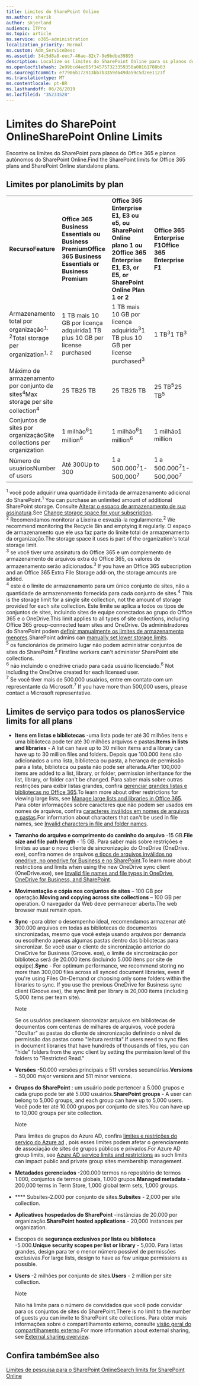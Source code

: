 ```yaml
---
title: Limites do SharePoint Online
ms.author: sharik
author: skjerland
audience: ITPro
ms.topic: article
ms.service: o365-administration
localization_priority: Normal
ms.custom: Adm_ServiceDesc
ms.assetid: 34c5d8a8-eec7-46ae-82c7-9e9bdbe39895
description: Localize os limites do SharePoint Online para os planos do Office 365 Enterprise e os planos autônomos.
ms.openlocfilehash: 2e99bcd4ed05f345757323359350a00161780b03
ms.sourcegitcommit: e77906b172913bb7b3359d649da59c5d2ee1123f
ms.translationtype: MT
ms.contentlocale: pt-BR
ms.lasthandoff: 06/26/2019
ms.locfileid: "35233528"
---
```

# <a name="sharepoint-online-limits"></a><span data-ttu-id="93fe9-103">Limites do SharePoint Online</span><span class="sxs-lookup"><span data-stu-id="93fe9-103">SharePoint Online Limits</span></span> 

<span data-ttu-id="93fe9-104">Encontre os limites do SharePoint para planos do Office 365 e planos autônomos do SharePoint Online.</span><span class="sxs-lookup"><span data-stu-id="93fe9-104">Find the SharePoint limits for Office 365 plans and SharePoint Online standalone plans.</span></span>
  
## <a name="limits-by-plan"></a><span data-ttu-id="93fe9-105">Limites por plano</span><span class="sxs-lookup"><span data-stu-id="93fe9-105">Limits by plan</span></span> 

|||||
|:-----|:-----|:-----|:-----|
|<span data-ttu-id="93fe9-106">**Recurso**</span><span class="sxs-lookup"><span data-stu-id="93fe9-106">**Feature**</span></span> <br/> |<span data-ttu-id="93fe9-107">**Office 365 Business Essentials ou Business Premium**</span><span class="sxs-lookup"><span data-stu-id="93fe9-107">**Office 365 Business Essentials or Business Premium**</span></span> <br/> |<span data-ttu-id="93fe9-108">**Office 365 Enterprise E1, E3 ou e5, ou SharePoint Online plano 1 ou 2**</span><span class="sxs-lookup"><span data-stu-id="93fe9-108">**Office 365 Enterprise E1, E3, or E5, or SharePoint Online Plan 1 or 2**</span></span> <br/> | <span data-ttu-id="93fe9-109">**Office 365 Enterprise F1**</span><span class="sxs-lookup"><span data-stu-id="93fe9-109">**Office 365 Enterprise F1**</span></span> <br/> |
|<span data-ttu-id="93fe9-110">Armazenamento total por organização<sup>1, 2</sup></span><span class="sxs-lookup"><span data-stu-id="93fe9-110">Total storage per organization<sup>1, 2</sup></span></span> <br/> |<span data-ttu-id="93fe9-111">1 TB mais 10 GB por licença adquirida</span><span class="sxs-lookup"><span data-stu-id="93fe9-111">1 TB plus 10 GB per license purchased</span></span>  <br/> |<span data-ttu-id="93fe9-112">1 TB mais 10 GB por licença adquirida<sup>3</sup></span><span class="sxs-lookup"><span data-stu-id="93fe9-112">1 TB plus 10 GB per license purchased<sup>3</sup></span></span> <br/> |<span data-ttu-id="93fe9-113">1 TB<sup>3</sup></span><span class="sxs-lookup"><span data-stu-id="93fe9-113">1 TB<sup>3</sup></span></span> <br/> |
|<span data-ttu-id="93fe9-114">Máximo de armazenamento por conjunto de sites<sup>4</sup></span><span class="sxs-lookup"><span data-stu-id="93fe9-114">Max storage per site collection<sup>4</sup></span></span><br/> |<span data-ttu-id="93fe9-115">25 TB</span><span class="sxs-lookup"><span data-stu-id="93fe9-115">25 TB</span></span> <br/> |<span data-ttu-id="93fe9-116">25 TB</span><span class="sxs-lookup"><span data-stu-id="93fe9-116">25 TB</span></span> <br/> |<span data-ttu-id="93fe9-117">25 TB<sup>5</sup></span><span class="sxs-lookup"><span data-stu-id="93fe9-117">25 TB<sup>5</sup></span></span> <br/> |
|<span data-ttu-id="93fe9-118">Conjuntos de sites por organização</span><span class="sxs-lookup"><span data-stu-id="93fe9-118">Site collections per organization</span></span>  <br/> |<span data-ttu-id="93fe9-119">1 milhão<sup>6</sup></span><span class="sxs-lookup"><span data-stu-id="93fe9-119">1 million<sup>6</sup></span></span> <br/> |<span data-ttu-id="93fe9-120">1 milhão<sup>6</sup></span><span class="sxs-lookup"><span data-stu-id="93fe9-120">1 million<sup>6</sup></span></span> <br/> |<span data-ttu-id="93fe9-121">1 milhão</span><span class="sxs-lookup"><span data-stu-id="93fe9-121">1 million</span></span><br/> |
|<span data-ttu-id="93fe9-122">Número de usuários</span><span class="sxs-lookup"><span data-stu-id="93fe9-122">Number of users</span></span>  <br/> |<span data-ttu-id="93fe9-123">Até 300</span><span class="sxs-lookup"><span data-stu-id="93fe9-123">Up to 300</span></span>  <br/> |<span data-ttu-id="93fe9-124">1 a 500.000<sup>7</sup></span><span class="sxs-lookup"><span data-stu-id="93fe9-124">1- 500,000<sup>7</sup></span></span> <br/> |<span data-ttu-id="93fe9-125">1 a 500.000<sup>7</sup></span><span class="sxs-lookup"><span data-stu-id="93fe9-125">1- 500,000<sup>7</sup></span></span> <br/> |
   
<span data-ttu-id="93fe9-126"><sup>1</sup> você pode adquirir uma quantidade ilimitada de armazenamento adicional do SharePoint.</span><span class="sxs-lookup"><span data-stu-id="93fe9-126"><sup>1</sup> You can purchase an unlimited amount of additional SharePoint storage.</span></span> <span data-ttu-id="93fe9-127">Consulte [Alterar o espaço de armazenamento de sua assinatura](https://docs.microsoft.com/office365/admin/subscriptions-and-billing/add-storage-space).</span><span class="sxs-lookup"><span data-stu-id="93fe9-127">See [Change storage space for your subscription](https://docs.microsoft.com/office365/admin/subscriptions-and-billing/add-storage-space).</span></span> 
<br/><span data-ttu-id="93fe9-128"><sup>2</sup> Recomendamos monitorar a Lixeira e esvaziá-la regularmente.</span><span class="sxs-lookup"><span data-stu-id="93fe9-128"><sup>2</sup> We recommend monitoring the Recycle Bin and emptying it regularly.</span></span> <span data-ttu-id="93fe9-129">O espaço de armazenamento que ele usa faz parte do limite total de armazenamento da organização.</span><span class="sxs-lookup"><span data-stu-id="93fe9-129">The storage space it uses is part of the organization's total storage limit.</span></span> 
<br/> <span data-ttu-id="93fe9-130"><sup>3</sup> se você tiver uma assinatura do Office 365 e um complemento de armazenamento de arquivos extra do Office 365, os valores de armazenamento serão adicionados.</span><span class="sxs-lookup"><span data-stu-id="93fe9-130"><sup>3</sup> If you have an Office 365 subscription and an Office 365 Extra File Storage add-on, the storage amounts are added.</span></span> 
<br/> <span data-ttu-id="93fe9-131"><sup>4</sup> este é o limite de armazenamento para um único conjunto de sites, não a quantidade de armazenamento fornecida para cada conjunto de sites.</span><span class="sxs-lookup"><span data-stu-id="93fe9-131"><sup>4</sup> This is the storage limit for a single site collection, not the amount of storage provided for each site collection.</span></span> <span data-ttu-id="93fe9-132">Este limite se aplica a todos os tipos de conjuntos de sites, incluindo sites de equipe conectados ao grupo do Office 365 e o OneDrive.</span><span class="sxs-lookup"><span data-stu-id="93fe9-132">This limit applies to all types of site collections, including Office 365 group-connected team sites and OneDrive.</span></span> <span data-ttu-id="93fe9-133">Os administradores do SharePoint podem [definir manualmente os limites de armazenamento menores](https://docs.microsoft.com/sharepoint/manage-site-collection-storage-limits).</span><span class="sxs-lookup"><span data-stu-id="93fe9-133">SharePoint admins can [manually set lower storage limits](https://docs.microsoft.com/sharepoint/manage-site-collection-storage-limits).</span></span> 
<br/> <span data-ttu-id="93fe9-134"><sup>5</sup> os funcionários de primeiro lugar não podem administrar conjuntos de sites do SharePoint.</span><span class="sxs-lookup"><span data-stu-id="93fe9-134"><sup>5</sup> Firstline workers can't administer SharePoint site collections.</span></span> 
<br/> <span data-ttu-id="93fe9-135"><sup>6</sup> não incluindo o onedrive criado para cada usuário licenciado.</span><span class="sxs-lookup"><span data-stu-id="93fe9-135"><sup>6</sup> Not including the OneDrive created for each licensed user.</span></span> 
<br/> <span data-ttu-id="93fe9-136"><sup>7</sup> Se você tiver mais de 500.000 usuários, entre em contato com um representante da Microsoft.</span><span class="sxs-lookup"><span data-stu-id="93fe9-136"><sup>7</sup> If you have more than 500,000 users, please contact a Microsoft representative.</span></span> 
  
## <a name="service-limits-for-all-plans"></a><span data-ttu-id="93fe9-137">Limites de serviço para todos os planos</span><span class="sxs-lookup"><span data-stu-id="93fe9-137">Service limits for all plans</span></span>

- <span data-ttu-id="93fe9-138">**Itens em listas e bibliotecas** -uma lista pode ter até 30 milhões itens e uma biblioteca pode ter até 30 milhões arquivos e pastas.</span><span class="sxs-lookup"><span data-stu-id="93fe9-138">**Items in lists and libraries** - A list can have up to 30 million items and a library can have up to 30 million files and folders.</span></span> <span data-ttu-id="93fe9-139">Depois que 100.000 itens são adicionados a uma lista, biblioteca ou pasta, a herança de permissão para a lista, biblioteca ou pasta não pode ser alterada.</span><span class="sxs-lookup"><span data-stu-id="93fe9-139">After 100,000 items are added to a list, library, or folder, permission inheritance for the list, library, or folder can't be changed.</span></span> <span data-ttu-id="93fe9-140">Para saber mais sobre outras restrições para exibir listas grandes, confira [gerenciar grandes listas e bibliotecas no Office 365](https://support.office.com/article/b4038448-ec0e-49b7-b853-679d3d8fb784).</span><span class="sxs-lookup"><span data-stu-id="93fe9-140">To learn more about other restrictions for viewing large lists, see [Manage large lists and libraries in Office 365](https://support.office.com/article/b4038448-ec0e-49b7-b853-679d3d8fb784).</span></span> <span data-ttu-id="93fe9-141">Para obter informações sobre caracteres que não podem ser usados em nomes de arquivos, confira [caracteres inválidos em nomes de arquivos e pastas](https://support.office.com/article/64883a5d-228e-48f5-b3d2-eb39e07630fa).</span><span class="sxs-lookup"><span data-stu-id="93fe9-141">For information about characters that can't be used in file names, see [Invalid characters in file and folder names](https://support.office.com/article/64883a5d-228e-48f5-b3d2-eb39e07630fa).</span></span>

- <span data-ttu-id="93fe9-142">**Tamanho do arquivo e comprimento do caminho do arquivo** -15 GB.</span><span class="sxs-lookup"><span data-stu-id="93fe9-142">**File size and file path length** - 15 GB.</span></span> <span data-ttu-id="93fe9-143">Para saber mais sobre restrições e limites ao usar o novo cliente de sincronização do OneDrive (OneDrive. exe), confira nomes de arquivos [e tipos de arquivos inválidos no onedrive, no onedrive for Business e no SharePoint](https://support.office.com/article/64883a5d-228e-48f5-b3d2-eb39e07630fa).</span><span class="sxs-lookup"><span data-stu-id="93fe9-143">To learn more about restrictions and limits when using the new OneDrive sync client (OneDrive.exe), see [Invalid file names and file types in OneDrive, OneDrive for Business, and SharePoint](https://support.office.com/article/64883a5d-228e-48f5-b3d2-eb39e07630fa).</span></span>

- <span data-ttu-id="93fe9-144">**Movimentação e cópia nos conjuntos de sites** – 100 GB por operação.</span><span class="sxs-lookup"><span data-stu-id="93fe9-144">**Moving and copying across site collections** – 100 GB per operation.</span></span> <span data-ttu-id="93fe9-145">O navegador da Web deve permanecer aberto.</span><span class="sxs-lookup"><span data-stu-id="93fe9-145">The web browser must remain open.</span></span>

- <span data-ttu-id="93fe9-146">**Sync** -para obter o desempenho ideal, recomendamos armazenar até 300.000 arquivos em todas as bibliotecas de documentos sincronizadas, mesmo que você esteja usando arquivos por demanda ou escolhendo apenas algumas pastas dentro das bibliotecas para sincronizar. Se você usar o cliente de sincronização anterior do OneDrive for Business (Groove. exe), o limite de sincronização por biblioteca será de 20.000 itens (incluindo 5.000 itens por site de equipe).</span><span class="sxs-lookup"><span data-stu-id="93fe9-146">**Sync** - For optimum performance, we recommend storing no more than 300,000 files across all synced document libraries, even if you're using Files On-Demand or choosing only some folders within the libraries to sync. If you use the previous OneDrive for Business sync client (Groove.exe), the sync limit per library is 20,000 items (including 5,000 items per team site).</span></span>

    > [!NOTE]
    > <span data-ttu-id="93fe9-147">Se os usuários precisarem sincronizar arquivos em bibliotecas de documentos com centenas de milhares de arquivos, você poderá "Ocultar" as pastas do cliente de sincronização definindo o nível de permissão das pastas como "leitura restrita".</span><span class="sxs-lookup"><span data-stu-id="93fe9-147">If users need to sync files in document libraries that have hundreds of thousands of files, you can "hide" folders from the sync client by setting the permission level of the folders to "Restricted Read."</span></span> 

- <span data-ttu-id="93fe9-148">**Versões** -50.000 versões principais e 511 versões secundárias.</span><span class="sxs-lookup"><span data-stu-id="93fe9-148">**Versions** - 50,000 major versions and 511 minor versions.</span></span>

- <span data-ttu-id="93fe9-149">**Grupos do SharePoint** : um usuário pode pertencer a 5.000 grupos e cada grupo pode ter até 5.000 usuários.</span><span class="sxs-lookup"><span data-stu-id="93fe9-149">**SharePoint groups** - A user can belong to 5,000 groups, and each group can have up to 5,000 users.</span></span> <span data-ttu-id="93fe9-150">Você pode ter até 10.000 grupos por conjunto de sites.</span><span class="sxs-lookup"><span data-stu-id="93fe9-150">You can have up to 10,000 groups per site collection.</span></span>
    > [!NOTE]
    > <span data-ttu-id="93fe9-151">Para limites de grupos do Azure AD, confira [limites e restrições do serviço do Azure ad](https://docs.microsoft.com/azure/active-directory/users-groups-roles/directory-service-limits-restrictions) , pois esses limites podem afetar o gerenciamento de associação de sites de grupos públicos e privados.</span><span class="sxs-lookup"><span data-stu-id="93fe9-151">For Azure AD group limits, see [Azure AD service limits and restrictions](https://docs.microsoft.com/azure/active-directory/users-groups-roles/directory-service-limits-restrictions) as such limits can impact public and private group sites membership management.</span></span> 
- <span data-ttu-id="93fe9-152">**Metadados gerenciados** -200.000 termos no repositório de termos 1.000, conjuntos de termos globais, 1.000 grupos.</span><span class="sxs-lookup"><span data-stu-id="93fe9-152">**Managed metadata** - 200,000 terms in Term Store, 1,000 global term sets, 1,000 groups.</span></span>

- <span data-ttu-id="93fe9-153">\*\*\*\* Subsites-2.000 por conjunto de sites.</span><span class="sxs-lookup"><span data-stu-id="93fe9-153">**Subsites** - 2,000 per site collection.</span></span>

- <span data-ttu-id="93fe9-154">**Aplicativos hospedados do SharePoint** -instâncias de 20.000 por organização.</span><span class="sxs-lookup"><span data-stu-id="93fe9-154">**SharePoint hosted applications** - 20,000 instances per organization.</span></span>

- <span data-ttu-id="93fe9-155">Escopos de **segurança exclusivos por lista ou biblioteca** -5.000.</span><span class="sxs-lookup"><span data-stu-id="93fe9-155">**Unique security scopes per list or library** - 5,000.</span></span> <span data-ttu-id="93fe9-156">Para listas grandes, design para ter o menor número possível de permissões exclusivas.</span><span class="sxs-lookup"><span data-stu-id="93fe9-156">For large lists, design to have as few unique permissions as possible.</span></span>

- <span data-ttu-id="93fe9-157">**Users** -2 milhões por conjunto de sites.</span><span class="sxs-lookup"><span data-stu-id="93fe9-157">**Users** - 2 million per site collection.</span></span>
    > [!NOTE]
    > <span data-ttu-id="93fe9-158">Não há limite para o número de convidados que você pode convidar para os conjuntos de sites do SharePoint.</span><span class="sxs-lookup"><span data-stu-id="93fe9-158">There is no limit to the number of guests you can invite to SharePoint site collections.</span></span> <span data-ttu-id="93fe9-159">Para obter mais informações sobre o compartilhamento externo, consulte [visão geral do compartilhamento externo](https://docs.microsoft.com/sharepoint/external-sharing-overview).</span><span class="sxs-lookup"><span data-stu-id="93fe9-159">For more information about external sharing, see [External sharing overview](https://docs.microsoft.com/sharepoint/external-sharing-overview).</span></span>
## <a name="see-also"></a><span data-ttu-id="93fe9-160">Confira também</span><span class="sxs-lookup"><span data-stu-id="93fe9-160">See also</span></span>

[<span data-ttu-id="93fe9-161">Limites de pesquisa para o SharePoint Online</span><span class="sxs-lookup"><span data-stu-id="93fe9-161">Search limits for SharePoint Online</span></span>](https://docs.microsoft.com/sharepoint/search-limits)
